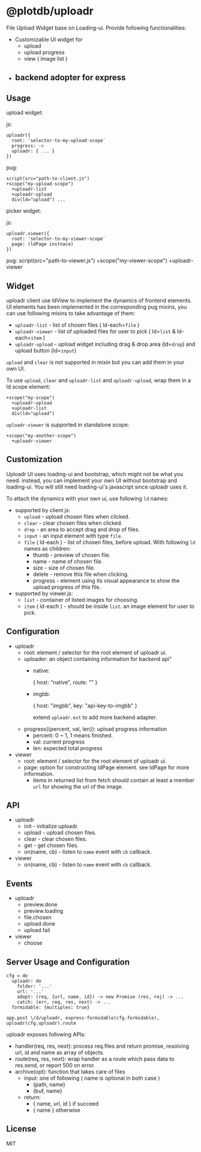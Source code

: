 # @plotdb/uploadr

File Upload Widget base on Loading-ui. Provide following functionalities:

 * Customizable UI widget for 
   - upload
   - upload progress
   - view ( image list )
 * backend adopter for express
   - 


## Usage

upload widget: 

js:

    uploadr({
      root: 'selector-to-my-upload-scope`
      progress: ->
      uploadr: { ... }
    })


pug:

    script(src="path-to-client.js")
    +scope("my-upload-scope")
      +uploadr-list
      +uploadr-upload
      div(ld="upload") ...

picker widget:

js:

    uploadr.viewer({
      root: 'selector-to-my-viewer-scope`
      page: (ldPage instnace)
    })

pug:
    script(src="path-to-viewer.js")
    +scope("my-viewer-scope")
      +uploadr-viewer


## Widget

uploadr client use ldView to implement the dynamics of frontend elements. UI elements has been implemented in the corresponding pug mixins, you can use following mixins to take advantage of them:

 * `uploadr-list` - list of chosen files ( ld-each=`file` )
 * `uploadr-viewer` - list of uploaded files for user to pick ( ld=`list` & ld-each=`item` )
 * `uploadr-upload` - upload widget including drag & drop area (ld=`drop`) and upload button (ld=`input`)

`upload` and `clear` is not supported in mixin but you can add them in your own UI.

To use `upload`, `clear` and `uploadr-list` and `uploadr-upload`, wrap them in a ld scope element:

    +scope("my-scope")
      +uploadr-upload
      +uploadr-list
      div(ld="upload")

`uploadr-viewer` is supported in standalone scope:

    +scope("my-another-scope")
      +uploadr-viewer


## Customization

Uploadr UI uses loading-ui and bootstrap, which might not be what you need. instead, you can implement your own UI without bootstrap and loading-ui. You will still need loading-ui's javascript since uploadr uses it.

To attach the dynamics with your own ui, use following `ld` names:

 * supported by client.js:
   * `upload` - upload chosen files when clicked.
   * `clear` - clear chosen files when clicked.
   * `drop` - an area to accept drag and drop of files.
   * `input` - an input element with type `file`.
   * `file` ( ld-each ) - list of chosen files, before upload. With following `ld` names as children:
     - thumb - preview of chosen file.
     - name - name of chosen file.
     - size - size of chosen file.
     - delete - remove this file when clicking.
     - progress - element using its visual appearance to show the upload progress of this file.
 * supported by viewer.js:
   * `list` - container of listed images for choosing.
   * `item` ( ld-each ) - should be inside `list`. an image element for user to pick.


## Configuration
* uploadr
  - root: element / selector for the root element of uploadr ui.
  - uploader: an object containing information for backend api"
    * native:

      { host: "native", route: "<path-to-api-endpoint>" }

    * imgbb:

      { host: "imgbb", key: "api-key-to-imgbb" }

      extend `uploadr.ext` to add more backend adapter.
  - progress({percent, val, len}): upload progress information 
    - percent: 0 ~ 1, 1 means finished.
    - val: current progress
    - len: expected total progress
* viewer
  - root: element / selector for the root element of uploadr ui.
  - page: option for constructing ldPage element. see ldPage for more information.
    - items in returned list from fetch should contain at least a member `url` for showing the url of the image.


## API

* uploadr
  - init - initialize uploadr.
  - upload - upload chosen files.
  - clear - clear chosen files.
  - get - get chosen files.
  - on(name, cb) - listen to `name` event with `cb` callback.
* viewer
  - on(name, cb) - listen to `name` event with `cb` callback.


## Events

* uploadr
  - preview.done
  - preview.loading
  - file.chosen
  - upload.done
  - upload.fail
* viewer
  - choose



## Server Usage and Configuration

    cfg = do
      uploadr: do
        folder: '...'
        url: '...'
        adopt: (req, {url, name, id}) -> new Promise (res, rej) -> ...
        catch: (err, req, res, next) -> ...
      formidable: {multiples: true}

    app.post \/d/uploadr, express-formidable(cfg.formidable), uploadr(cfg.uploadr).route


uploadr exposes following APIs:

 * handler(req, res, next): process req.files and return promise, resolving url, id and name as array of objects.
 * route(req, res, next): wrap handler as a route which pass data to res.send, or report 500 on error.
 * archive(opt): function that takes care of files
   - input: one of following ( name is optional in both case )
     - {path, name}
     - {buf, name}
   - return:
     - { name, url, id } if succeed
     - { name } otherwise


## License

MIT
